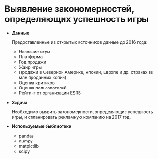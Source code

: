 # Выявление закономерностей, определяющих успешность игры

- **Данные**

  Предоставленные из открытых источников данные до 2016 года:
    - Название игры
    - Платформа
    - Год продажи
    - Жанр игры
    - Продажи в Северной Америке, Японии, Европе и др. странах (в млн проданных копий)
    - Оценка критиков
    - Оценка пользователей
    - Рейтинг от организации ESRB
- **Задача**
  
    Необходимо выявить закономерности, определяющие успешность игры, и спланировать рекламную компанию на 2017 год.
- **Используемые быблиотеки**
  - pandas
  - numpy
  - matplotlib
  - scipy

